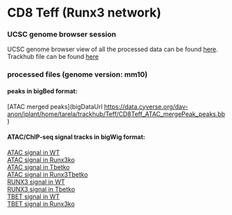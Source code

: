 # CD8 Teff (Runx3 network)
### UCSC genome browser session
UCSC genome browser view of all the processed data can be found [here](https://genome.ucsc.edu/s/tarelahu/Teff).
Trackhub file can be found [here](https://data.cyverse.org/dav-anon/iplant/home/tarela/trackhub/Teff/Teff_trackhub_single.txt)

### processed files (genome version: mm10)
#### peaks in bigBed format:
[ATAC merged peaks](bigDataUrl https://data.cyverse.org/dav-anon/iplant/home/tarela/trackhub/Teff/CD8Teff_ATAC_mergePeak_peaks.bb) <br />

#### ATAC/ChIP-seq signal tracks in bigWig format:
[ATAC signal in WT](https://data.cyverse.org/dav-anon/iplant/home/tarela/trackhub/Teff/CD8Teff_ctrl_ATAC.bw)<br />
[ATAC signal in Runx3ko](https://data.cyverse.org/dav-anon/iplant/home/tarela/trackhub/Teff/CD8Teff_Runx3ko_ATAC.bw)<br />
[ATAC signal in Tbetko](https://data.cyverse.org/dav-anon/iplant/home/tarela/trackhub/Teff/CD8Teff_Tbetko_ATAC.bw)<br />
[ATAC signal in Runx3Tbetko](https://data.cyverse.org/dav-anon/iplant/home/tarela/trackhub/Teff/CD8Teff_Runx3Tbetdko_ATAC.bw)<br />
[RUNX3 signal in WT](https://data.cyverse.org/dav-anon/iplant/home/tarela/trackhub/Teff/CD8Teff_ctrl_RUNX3.bw)<br />
[RUNX3 signal in Tbetko](https://data.cyverse.org/dav-anon/iplant/home/tarela/trackhub/Teff/CD8Teff_Tbetko_RUNX3.bw)<br />
[TBET signal in WT](https://data.cyverse.org/dav-anon/iplant/home/tarela/trackhub/Teff/CD8Teffd6_ctrl_TBET.bw)<br />
[TBET signal in Runx3ko](https://data.cyverse.org/dav-anon/iplant/home/tarela/trackhub/Teff/CD8Teffd6_Runx3ko_TBET.bw)<br />
